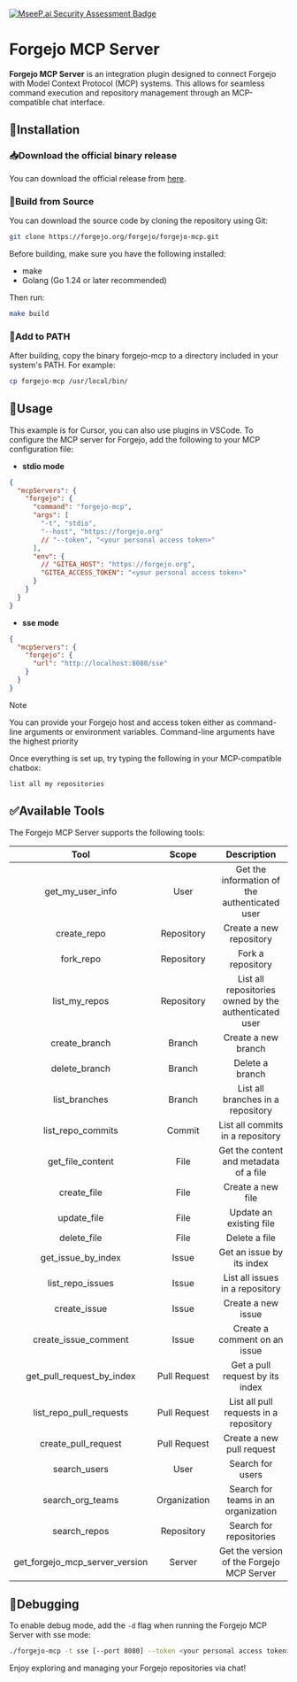 [![MseeP.ai Security Assessment Badge](https://mseep.net/pr/goern-forgejo-mcp-badge.png)](https://mseep.ai/app/goern-forgejo-mcp)

# Forgejo MCP Server

**Forgejo MCP Server** is an integration plugin designed to connect Forgejo with Model Context Protocol (MCP) systems. This allows for seamless command execution and repository management through an MCP-compatible chat interface.

## 🚧Installation

### 📥Download the official binary release

You can download the official release from [here](https://forgejo.org/forgejo/forgejo-mcp/releases).

### 🔧Build from Source

You can download the source code by cloning the repository using Git:

```bash
git clone https://forgejo.org/forgejo/forgejo-mcp.git
```

Before building, make sure you have the following installed:

- make
- Golang (Go 1.24 or later recommended)

Then run:

```bash
make build
```

### 📁Add to PATH

After building, copy the binary forgejo-mcp to a directory included in your system's PATH. For example:

```bash
cp forgejo-mcp /usr/local/bin/
```

## 🚀Usage

This example is for Cursor, you can also use plugins in VSCode.
To configure the MCP server for Forgejo, add the following to your MCP configuration file:

- **stdio mode**

```json
{
  "mcpServers": {
    "forgejo": {
      "command": "forgejo-mcp",
      "args": [
        "-t", "stdio",
        "--host", "https://forgejo.org"
        // "--token", "<your personal access token>"
      ],
      "env": {
        // "GITEA_HOST": "https://forgejo.org",
        "GITEA_ACCESS_TOKEN": "<your personal access token>"
      }
    }
  }
}
```

- **sse mode**

```json
{
  "mcpServers": {
    "forgejo": {
      "url": "http://localhost:8080/sse"
    }
  }
}
```

> [!NOTE]
> You can provide your Forgejo host and access token either as command-line arguments or environment variables.
> Command-line arguments have the highest priority

Once everything is set up, try typing the following in your MCP-compatible chatbox:

```text
list all my repositories
```

## ✅Available Tools

The Forgejo MCP Server supports the following tools:

|  Tool  |  Scope  | Description  |
|:------:|:-------:|:------------:|
|get_my_user_info|User|Get the information of the authenticated user|
|create_repo|Repository|Create a new repository|
|fork_repo|Repository|Fork a repository|
|list_my_repos|Repository|List all repositories owned by the authenticated user|
|create_branch|Branch|Create a new branch|
|delete_branch|Branch|Delete a branch|
|list_branches|Branch|List all branches in a repository|
|list_repo_commits|Commit|List all commits in a repository|
|get_file_content|File|Get the content and metadata of a file|
|create_file|File|Create a new file|
|update_file|File|Update an existing file|
|delete_file|File|Delete a file|
|get_issue_by_index|Issue|Get an issue by its index|
|list_repo_issues|Issue|List all issues in a repository|
|create_issue|Issue|Create a new issue|
|create_issue_comment|Issue|Create a comment on an issue|
|get_pull_request_by_index|Pull Request|Get a pull request by its index|
|list_repo_pull_requests|Pull Request|List all pull requests in a repository|
|create_pull_request|Pull Request|Create a new pull request|
|search_users|User|Search for users|
|search_org_teams|Organization|Search for teams in an organization|
|search_repos|Repository|Search for repositories|
|get_forgejo_mcp_server_version|Server|Get the version of the Forgejo MCP Server|

## 🐛Debugging

To enable debug mode, add the `-d` flag when running the Forgejo MCP Server with sse mode:

```sh
./forgejo-mcp -t sse [--port 8080] --token <your personal access token> -d
```

Enjoy exploring and managing your Forgejo repositories via chat!
